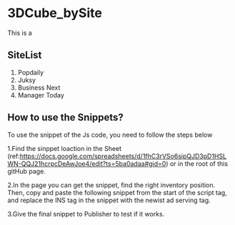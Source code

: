 # 3DCube_bySite
This is a 

## SiteList
1. Popdaily
2. Juksy
3. Business Next
4. Manager Today

## How to use the Snippets?
To use the snippet of the Js code, you need to follow the steps below

1.Find the sinppet loaction in the Sheet (ref:https://docs.google.com/spreadsheets/d/1fhC3rVSo6sipQJD3pD1HSLWN-QQJ21hcrpcDeAwJoe4/edit?ts=5ba0adaa#gid=0) or in the root of this gitHub page.

2.In the page you can get the snippet, find the right inventory position. Then, copy and paste the following snippet from the start of the script tag, and replace the INS tag in the snippet with the newist ad serving tag.

3.Give the final snippet to Publisher to test if it works.



